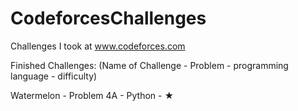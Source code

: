 # CodeforcesChallenges
Challenges I took at www.codeforces.com

Finished Challenges:
(Name of Challenge - Problem - programming language - difficulty)

Watermelon - Problem 4A - Python - ★
